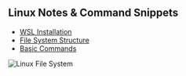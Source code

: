 ## Linux Notes & Command Snippets

* [WSL Installation](wsl-installation.md)
* [File System Structure](file-system-structure.md)
* [Basic Commands](basic-commands.md)

![Linux File System](Linux%20File%20System.png)
